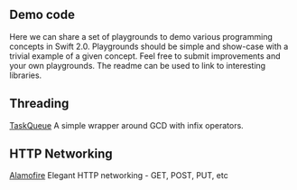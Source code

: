 ## Demo code 
Here we can share a set of playgrounds to demo various programming concepts in Swift 2.0. Playgrounds should be simple and show-case with a trivial example of a given concept. Feel free to submit improvements and your own playgrounds. The readme can be used to link to interesting libraries.

## Threading
[TaskQueue](https://github.com/icanzilb/TaskQueue) A simple wrapper around GCD with infix operators.

## HTTP Networking
[Alamofire](https://github.com/Alamofire/Alamofire) Elegant HTTP networking - GET, POST, PUT, etc
